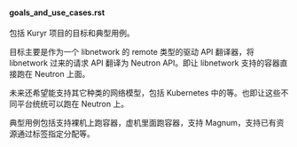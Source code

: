 #### goals_and_use_cases.rst
包括 Kuryr 项目的目标和典型用例。

目标主要是作为一个 libnetwork 的 remote 类型的驱动 API 翻译器，将 libnetwork 过来的请求 API 翻译为 Neutron API。即让 libnetwork 支持的容器直接跑在 Neutron 上面。

未来还希望能支持其它种类的网络模型，包括 Kubernetes 中的等。也即让这些不同平台统统可以跑在 Neutron 上。

典型用例包括支持裸机上跑容器，虚机里面跑容器，支持 Magnum，支持已有资源通过标签指定分配等。
